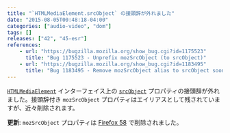 ```yaml
---
title: "`HTMLMediaElement.srcObject` の接頭辞が外れました"
date: "2015-08-05T00:48:18-04:00"
categories: ["audio-video", "dom"]
tags: []
releases: ["42", "45-esr"]
references:
    - url: "https://bugzilla.mozilla.org/show_bug.cgi?id=1175523"
      title: "Bug 1175523 - Unprefix mozSrcObject (to srcObject)"
    - url: "https://bugzilla.mozilla.org/show_bug.cgi?id=1183495"
      title: "Bug 1183495 - Remove mozSrcObject alias to srcObject soon"
---
```

[`HTMLMediaElement`](https://developer.mozilla.org/docs/Web/API/HTMLMediaElement) インターフェイス上の [`srcObject`](https://developer.mozilla.org/docs/Web/API/HTMLMediaElement/srcObject) プロパティの接頭辞が外れました。接頭辞付き `mozSrcObject` プロパティはエイリアスとして残されていますが、近々削除されます。

**更新**: `mozSrcObject` プロパティは [Firefox 58](https://www.fxsitecompat.dev/ja/docs/2017/htmlmediaelement-mozsrcobject-has-been-removed/) で削除されました。
